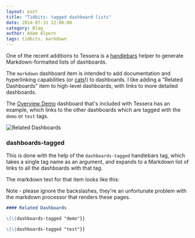 ```yaml
---
layout: post
title: "Tidbits: tagged dashboard lists"
date: 2014-07-31 12:00:00
category: Blog
author: Adam Alpern
tags: tidbits, markdown
---
```


One of the recent additions to Tessera is a
[handlebars](http://handlebarsjs.com/) helper to generate
Markdown-formatted lists of dashboards.

The `markdown` dashboard item is intended to add documentation and
hyperlinking capabilities (or [cats](http://i.imgur.com/KfcGG7Q.png)!)
to dashboards. I like adding a "Related Dashboards" item to high-level
dashboards, with links to more detailed dashboards.

The
[Overview Demo](https://github.com/urbanairship/tessera/blob/master/demo/demo-overview-demo.json)
dashboard that's included with Tessera has an example, which links to
the other dashboards which are tagged with the `demo` or `test` tags.

<img title="Related Dashboards" class="img-bordered" src="{{site.baseurl}}/images/tidbits/related-dashboards.png"/>


### dashboards-tagged

This is done with the help of the `dashboards-tagged` handlebars tag,
which takes a single tag name as an argument, and expands to a
Markdown list of links to all the dashboards with that tag.

The markdown text for that item looks like this:


<div class="bs-callout bs-callout-warning">
Note - please ignore the backslashes, they're an unfortunate problem
with the markdown processor that renders these pages.
</div>


~~~ markdown
#### Related Dashboards

\{\{dashboards-tagged "demo"}}

\{\{dashboards-tagged "test"}}
~~~
